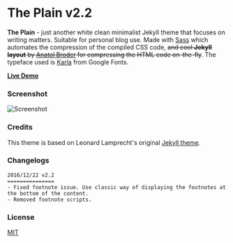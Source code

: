 # The Plain v2.2

**The Plain** - just another white clean minimalist Jekyll theme that focuses on writing matters. Suitable for personal blog use. Made with [Sass](https://github.com/sass/sass) which automates the compression of the compiled CSS code, ~~and cool **Jekyll layout** by [Anatol Broder](http://jch.penibelst.de/) for compressing the HTML code on-the-fly~~. The typeface used is [Karla](https://fonts.google.com/specimen/Karla?selection.family=Karla) from Google Fonts.

[**Live Demo**](http://heiswayi.github.io/the-plain/)

### Screenshot

![Screenshot](http://i.imgur.com/btWdSS0.png)

### Credits

This theme is based on Leonard Lamprecht's original [Jekyll theme](https://github.com/leo/leo.github.io).

### Changelogs

```
2016/12/22 v2.2
===============
- Fixed footnote issue. Use classic way of displaying the footnotes at the bottom of the content.
- Removed footnote scripts.
```

### License

[MIT](LICENSE.md)
